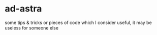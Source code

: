 # ad-astra
some tips &amp; tricks or pieces of code which I consider useful, it may be useless for someone else
